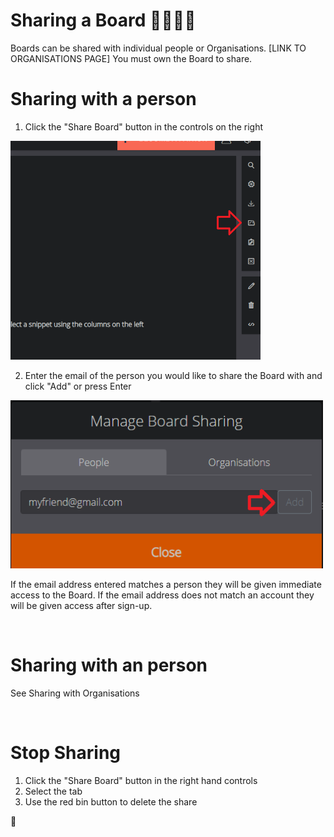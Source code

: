 # Sharing a Board 👨‍👩‍👧‍👦

Boards can be shared with individual people or Organisations. [LINK TO ORGANISATIONS PAGE] You must own the Board to share.

# Sharing with a person

1. Click the "Share Board" button in the controls on the right

<img src="https://github.com/OliBlade/3Cols/blob/master/DocImages/ShareBoardsButton.png?raw=true" 
alt="Share Board Button Image" width="400" />

2. Enter the email of the person you would like to share the Board with and click "Add" or press Enter

<img src="https://github.com/OliBlade/3Cols/blob/master/DocImages/ShareBoardModal.png?raw=true" 
alt="Share Modal Image" width="500" />

If the email address entered matches a person they will be given immediate access to the Board. If the email address does not match an account they will be given access after sign-up.

</br>

# Sharing with an person

See Sharing with Organisations

</br>

# Stop Sharing

1. Click the "Share Board" button in the right hand controls
2. Select the tab 
3. Use the red bin button to delete the share

🎉